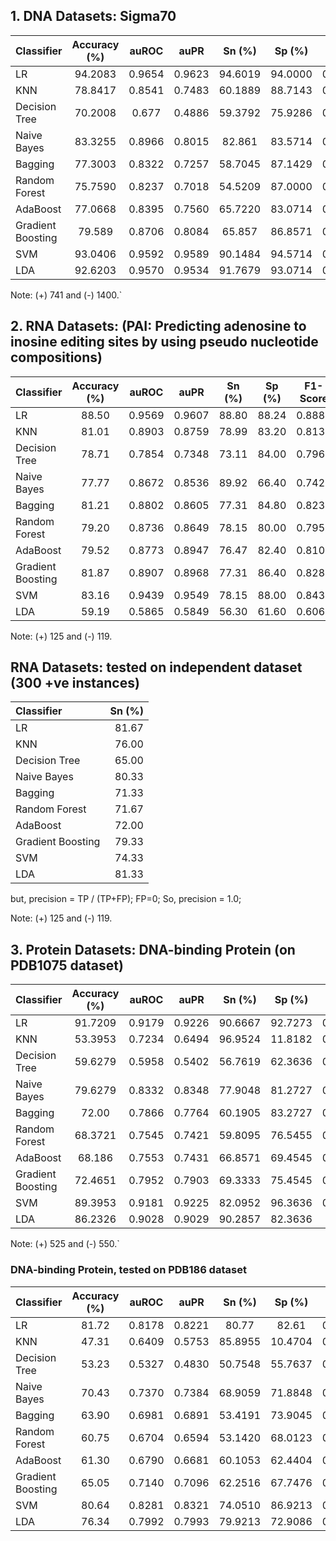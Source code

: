 ## 1. DNA Datasets: Sigma70
| Classifier | Accuracy (%) |  auROC | auPR   | Sn (%) |  Sp (%)  | F1-Score |  MCC   |
| :---       | :---:        | :---:  |  :---: | :---:  | :---:    | :---:    | ---:  |
|LR | 94.2083|0.9654|0.9623|94.6019|94.0000|0.9187|0.8747|
|KNN|78.8417|0.8541|0.7483|60.1889|88.7143|0.6632|0.517|
|Decision Tree|70.2008|0.677|0.4886|59.3792|75.9286|0.5797|0.3493|
|Naive Bayes|83.3255|0.8966|0.8015|82.861|83.5714|0.7748|0.6467|
|Bagging|77.3003|0.8322|0.7257|58.7045|87.1429|0.6416|0.482|
|Random Forest|75.7590|0.8237|0.7018|54.5209 |87.0000 |0.6089|0.4430|
|AdaBoost|77.0668|0.8395|0.7560|65.7220|83.0714|0.6648|0.4907|
|Gradient Boosting|79.589|0.8706|0.8084|65.857|86.8571|0.6907|0.5404|
|SVM|93.0406|0.9592|0.9589|90.1484|94.5714|0.8997|0.8464|
|LDA|92.6203|0.9570|0.9534|91.7679|93.0714|0.8959|0.8394|

Note: (+) 741 and (-) 1400.`

## 2. RNA Datasets: (PAI: Predicting adenosine to inosine editing sites by using pseudo nucleotide compositions)

| Classifier | Accuracy (%) |  auROC | auPR   | Sn (%) |  Sp (%)  | F1-Score |  MCC   |
| :---       | :---:        | :---:  |  :---: | :---:  | :---:    | :---:    | ---:  |
|LR|88.50|0.9569|0.9607|88.80|88.24|0.8886|0.7770|
|KNN|81.01|0.8903|0.8759|78.99|83.20|0.8134|0.6293|
|Decision Tree|78.71|0.7854|0.7348|73.11|84.00|0.7967|0.5938|
|Naive Bayes|77.77|0.8672|0.8536|89.92|66.40|0.7426|0.5861|
|Bagging|81.21|0.8802|0.8605|77.31|84.80|0.8233|0.6294|
|Random Forest|79.20|0.8736|0.8649|78.15|80.00|0.7959|0.5876|
|AdaBoost|79.52|0.8773|0.8947|76.47|82.40|0.8108|0.5961|
|Gradient Boosting|81.87|0.8907|0.8968|77.31|86.40|0.8289|0.6493|
|SVM|83.16|0.9439|0.9549|78.15|88.00|0.8433|0.6703|
|LDA|59.19|0.5865|0.5849|56.30|61.60|0.6063|0.1896|

Note: (+) 125 and (-) 119.


## RNA Datasets: tested on independent dataset (300 +ve instances)
| Classifier |  Sn (%) |
| :---       | ---:  |
|LR|81.67|
|KNN|76.00|
|Decision Tree|65.00|
|Naive Bayes|80.33|
|Bagging|71.33|
|Random Forest|71.67|
|AdaBoost|72.00|
|Gradient Boosting|79.33|
|SVM|74.33|
|LDA|81.33|

but, precision = TP / (TP+FP); FP=0; So, precision = 1.0;

Note: (+) 125 and (-) 119.


## 3. Protein Datasets: DNA-binding Protein (on PDB1075 dataset)
| Classifier | Accuracy (%) |  auROC | auPR   | Sn (%) |  Sp (%)  | F1-Score |  MCC   |
| :---       | :---:        | :---:  |  :---: | :---:  | :---:    | :---:    | ---:  |
|LR| 91.7209|0.9179|0.9226|90.6667|92.7273|0.9145|0.8344|
|KNN| 53.3953|0.7234|0.6494|96.9524|11.8182|0.6702|0.1661|
|Decision Tree|59.6279|0.5958|0.5402|56.7619|62.3636|0.5786|0.1916|
|Naive Bayes|79.6279|0.8332|0.8348|77.9048|81.2727|0.7888|0.5923|
|Bagging|72.00|0.7866|0.7764|60.1905|83.2727|0.6774|0.4477|0.6828|
|Random Forest|68.3721|0.7545|0.7421|59.8095|76.5455|0.6488|0.3692|
|AdaBoost|68.186|0.7553|0.7431|66.8571|69.4545|0.6724|0.3632|
|Gradient Boosting|72.4651|0.7952|0.7903|69.3333|75.4545|0.7109|0.4489|
|SVM|89.3953|0.9181|0.9225|82.0952|96.3636|0.8832|0.7947| 
|LDA|86.2326|0.9028|0.9029|90.2857|82.3636|0.865|0.7277|

Note: (+) 525 and (-) 550.`


### DNA-binding Protein, tested on PDB186 dataset
| Classifier | Accuracy (%) |  auROC | auPR   | Sn (%) |  Sp (%)  | F1-Score |  MCC   |
| :---       | :---:        | :---:  |  :---: | :---:  | :---:    | :---:    | :---:  |
|LR| 81.72 |0.8178|0.8221|80.77|82.61|0.8147|0.7434|
|KNN| 47.31 |0.6409|0.5753|85.8955|10.4704|0.5938|0.1472|
|Decision Tree |53.23|0.5327|0.4830|50.7548|55.7637|0.5174|0.1713|
|Naive Bayes |70.43|0.7370|0.7384|68.9059|71.8848|0.6977|0.5239|
|Bagging|63.90 |0.6981|0.6891|53.4191|73.9045|0.6012|0.3973|
|Random Forest|60.75|0.6704|0.6594|53.1420|68.0123|0.5765|0.3280|
|AdaBoost|61.30|0.6790|0.6681|60.1053|62.4404|0.6045|0.3265|
|Gradient Boosting|65.05|0.7140|0.7096|62.2516|67.7476|0.6383|0.4030|
|SVM|80.64|0.8281|0.8321|74.0510|86.9213|0.7967|0.7168|
|LDA|76.34|0.7992|0.7993|79.9213|72.9086|0.7657|0.6442|



